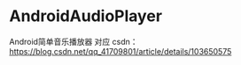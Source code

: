 # AndroidAudioPlayer
Android简单音乐播放器
对应 csdn：https://blog.csdn.net/qq_41709801/article/details/103650575

